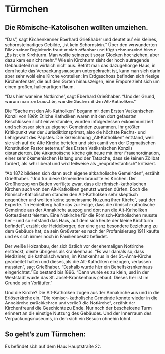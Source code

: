 # Türmchen

## Die Römische-Katolischen wollten umziehen.

“Das”, sagt Kirchenkenner Eberhard Grießhaber und deutet auf ein kleines, schornsteinartiges Gebilde, „ist kein Schornstein.“ Über den verwunderten Blick seiner Begleiterin freut er sich offenbar und fügt schmunzelnd hinzu: „Es ist ein Kirchturm. Man wollte seinerzeit sogar Glocken hochziehen, aber dazu kam es nicht mehr.“ Wie ein Kirchturm sieht der hoch aufragende Gebäudeteil nun wirklich nicht aus. Betritt man das dazugehörige Haus, in dem heute das Verpackungsmuseum untergebracht ist, kann man sich darin aber sehr wohl eine Kirche vorstellen: Im Erdgeschoss befinden sich riesige Kirchenfenster, die auf den Garten hinauszeigen, eine Empore zieht sich um einen großen, hallenartigen Raum. 

“Das hier war eine Notkirche”, sagt Eberhard Grießhaber. “Und der Grund, warum man sie brauchte, war die Sache mit den Alt-Katholiken.”

Die “Sache mit den Alt-Katholiken” begann mit dem Ersten Vatikanischen Konzil von 1869: Etliche Katholiken waren mit den dort gefassten Beschlüssen nicht einverstanden, wurden infolgedessen exkommuniziert und schlossen sich zu eigenen Gemeinden zusammen. Ihr größter Kritikpunkt war der Jurisdiktionsprimat, also die höchste Rechts- und Lehrgewalt des Papstes. Die Bezeichnung „Alt-Katholiken“ entstand, weil sie sich auf die Alte Kirche beriefen und sich damit von der Dogmatischen Konstitution Pastor aeternus“ des Ersten Vatikanischen Konzils distanzierten. Die Altkatholische Kirche gilt heute mit ihrer Frauenordination, einer sehr ökumenischen Haltung und der Tatsache, dass sie keinen Zölibat fordert, als sehr liberal und wird teilweise als „neuprotestantisch“ kritisiert.

“Ab 1872 bildeten sich dann auch eigene altkatholische Gemeinden”, erzählt Grießhaber. “Und für diese Gemeinden brauchte es Kirchen. Der Großherzog von Baden verfügte zwar, dass die römisch-katholischen Kirchen auch von den Alt-Katholiken genutzt werden dürfen. Doch die Römisch-Katholischen standen den Alt-Katholiken sehr skeptisch gegenüber und wollten keine gemeinsame Nutzung ihrer Kirche”, sagt der Experte. “In Heidelberg hatte das zur Folge, dass die römisch-katholische Gemeinde aus der Annakirche auszog und dort nun die Alt-Katholiken Gottesdienst feierten. Eine Notkirche für die Römisch-Katholischen musste her - und so entstand das Haus, auf dem sich heute der kleine Kirchturm befindet”, erzählt der Heidelberger, der eine ganz besondere Beziehung zu dem Gebäude hat, da sein Großvater es nach der Profanisierung 1911 kaufte und es sich immer noch in Familienbesitz befindet. 

Der weiße Holzanbau, der sich östlich vor der ehemaligen Notkirche erstreckt, diente übrigens als Krankenhaus. “Es war damals so, dass Mediziner, die katholisch waren, im Krankenhaus in der St.-Anna-Kirche gearbeitet hatten und dieses, als die Alt-Katholiken einzogen, verlassen mussten”, sagt Grießhaber. “Deshalb wurde hier ein Behelfskrankenhaus eingerichtet.” Es bestand bis 1896. “Dann wurde es zu klein, und in der Weststadt wurde das St. Josef-Krankenhaus gebaut. Dieses hier ist im Grunde sein Vorläufer.”

Und die Kirche? Die Alt-Katholiken zogen aus der Annakirche aus und in die Erlöserkirche ein. “Die römisch-katholische Gemeinde konnte wieder in die Annakirche zurückkehren und verließ die Notkirche”, erzählt der Kirchenfreund die Geschichte zu Ende. Nur noch der bescheidene Turm erinnert an die einstige Nutzung des Gebäudes. Und der Innenraum des Verpackungsmuseums, in dem sich ein Besuch ohnehin lohnt.

## So geht’s zum Türmchen: 

Es befindet sich auf dem Haus Hauptstraße 22.
